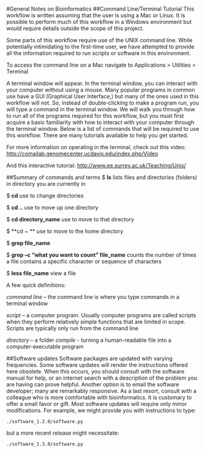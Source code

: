 #General Notes on Bioinformatics
##Command Line/Terminal Tutorial
This workflow is written assuming that the user is using a Mac or Linux.  It is possible to perform much of this workflow in a Windows environment but would require details outside the scope of this project.

Some parts of this workflow require use of the UNIX command line. While potentially intimidating to the first-time user, we have attempted to provide all the information required to run scripts or software in this environment.

To access the command line on a Mac navigate to Applications > Utilities > Terminal

A terminal window will appear. In the terminal window, you can interact with your computer without using a mouse. Many popular programs in common use have a GUI (Graphical User Interface,) but many of the ones used in this workflow will not. So, instead of double-clicking to make a program run, you will type a command in the terminal window. We will walk you through how to run all of the programs required for this workflow, but you must first acquire a basic familiarity with how to interact with your computer through the terminal window. Below is a list of commands that will be required to use this workflow. There are many tutorials available to help you get started. 

For more information on operating in the terminal, check out
this video:
http://comailab.genomecenter.ucdavis.edu/index.php/Video

And this interactive tutorial:
http://www.ee.surrey.ac.uk/Teaching/Unix/


##Summary of commands and terms
$ **ls**			lists files and directories (folders) in directory you are currently in

$ **cd**			use to change directories

$ **cd ..**    			use to move up one directory

$ **cd directory_name** 	use to move to that directory

$ **cd ~ **			use to move to the home directory	

$ **grep file_name**

$ **grep –c “what you want to count” file_name** 	counts the number of times a file 
contains a specific character or sequence of characters

$ **less file_name**					view a file

A few quick definitions:

_command line_ – the command line is where you type commands in a terminal window

_script_ – a computer program. Usually computer programs are called scripts when they perform relatively simple functions that are limited in scope. Scripts are typically only run from the command line

_directory_ – a folder
_compile_ - turning a human-readable file into a computer-executable program


##Software updates
Software packages are updated with varying frequencies. Some software updates will render the instructions offered here obsolete. When this occurs, you should consult with the software manual for help, or an internet search with a description of the problem you are having can prove helpful. Another option is to email the software developer; many are remarkably responsive. As a last resort, consult with a colleague who is more comfortable with bioinformatics. It is customary to offer a small favor or gift. Most software updates will require only minor modifications. For example, we might provide you with instructions to type:

    ./software_1.2.0/software.py
but a more recent release might necessitate:

    ./software_1.3.0/software.py